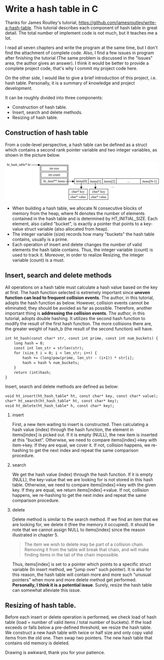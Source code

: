 # Write a hash table in C

Thanks for James Routley's tutorial, https://github.com/jamesroutley/write-a-hash-table. This tutorial describes each component of hash table in great detail. The total number of implement code is not much, but it teaches me a lot. 

I read all seven chapters and write the program at the same time, but I don't find the attachment of complete code. Also, I find a few issues in program after finishing the tutorial (The same problem is discussed in the "Issues" area, the author gives an answer). I think it would be better to provide a complete project code, that's why I commit my project code here. 

On the other side, I would like to give a brief introduction of this project, i.e. hash table. Personally, it is a summary of knowledge and project development. 

It can be roughly divided into three components: 

- Construction of hash table. 
- Insert, search and delete methods. 
- Resizing of hash table. 

## Construction of hash table
From a code-level perspective, a hash table can be defined as a struct which contains a second rank pointer variable and two integer variables, as shown in the picture below.

![structure](./pictures/structure.png)

- When building a hash table, we allocate N consecutive blocks of memory from the heap, where N denotes the number of elements contained in the hash table and is determined by HT_INITIAL_SIZE. Each element, also called "bucket", is exactly a pointer that points to a key-value struct variable (also allocated from heap). 
- The integer variable (size) records how many "buckets" the hash table contains, usually is a prime. 
- Each operation of insert and delete changes the number of valid elements the hash table contains. Thus, the integer variable (count) is used to track it. Moreover, in order to realize Resizing, the integer variable (count) is a must. 
  
## Insert, search and delete methods
All operations on a hash table must calculate a hash value based on the key at first. The hash function selected is extremely important since **uneven function can lead to frequent collision events**. The author, in this tutorial, adopts the hash function as below. However, collision events cannot be eliminated; they should be avoided as far as possible. Therefore, another important thing is **addressing the collision events**. The author, in this tutorial, adopts double hashing. It utilizes the second hash function to modify the result of the first hash function. The more collisions there are, the greater weight of hash_b (the result of the second function) will have. 
```
int ht_hash(const char* str, const int prime, const int num_buckets) {
    long hash = 0;
    const int len_str = strlen(str);
    for (size_t i = 0; i < len_str; i++) {
        hash += (long)pow(prime, len_str - (i+1)) * str[i];
        hash = hash % num_buckets;
    }
    return (int)hash;
}
```

Insert, search and delete methods are defined as below:
```
void ht_insert(ht_hash_table* ht, const char* key, const char* value);
char* ht_search(ht_hash_table* ht, const char* key);
void ht_delete(ht_hash_table* h, const char* key);
```
1. insert
   
    First, a new item waiting to insert is constructed. Then calculating a hash value (index) through the hash function, the element in items[index] is picked out. If it is empty (NULL), the new item is inserted at this "bucket". Otherwise, we need to compare items[index]->key with item->key. If they are equal, we cover it. If not, collision happens, we re-hashing to get the next index and repeat the same comparison procedure. 

2. search
    
    We get the hash value (index) through the hash function. If it is empty (NULL), the key-value that we are looking for is not stored in this hash table. Otherwise, we need to compare items[index]->key with the given key. If they are equal, we return items[index]->value. If not, collision happens, we re-hashing to get the next index and repeat the same comparison procedure. 

3. delete

    Delete method is similar to the search method. If we find an item that we are looking for, we delete it (free the memory it occupied). It should be note that we cannot assign NULL to items[index] since the reason illustrated in chapter 5.
    > The item we wish to delete may be part of a collision chain. Removing it from the table will break that chain, and will make finding items in the tail of the chain impossible. 

    Thus, items[index] is set to a pointer which points to a specific struct variable (In insert method, we "jump over" such pointer). It is also for this reason, the hash table will contain more and more such "unusual pointers" when more and more delete method get performed. **Personally, I think it is a potential issue**. Surely, resize the hash table can somewhat alleviate this issue. 

## Resizing of hash table. 
Before each insert or delete operation is performed, we check load of hash table (load =  number of valid items / total number of buckets). If the load exceeds or falls below a pre-defined threshold, we resize the hash table. We construct a new hash table with twice or half size and only copy valid items from the old one. Then swap two pointers. The new hash table that contains old memory is deleted. 

Drawing is awkward, thank you for your patience. 
